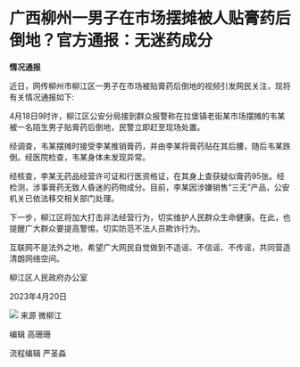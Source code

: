 # 广西柳州一男子在市场摆摊被人贴膏药后倒地？官方通报：无迷药成分

**情况通报**

近日，网传柳州市柳江区一男子在市场被贴膏药后倒地的视频引发网民关注，现将有关情况通报如下:

4月18日9时许，柳江区公安分局接到群众报警称在拉堡镇老街某市场摆摊的韦某被一名陌生男子贴膏药后倒地，民警立即赶至现场处置。

经调查，韦某摆摊时接受李某推销膏药，并由李某将膏药贴在其后腰，随后韦某跌倒。经医院检查，韦某身体未发现异常。

经核查，李某无药品经营许可证和行医资格证，在其身上查获疑似膏药95张。经检测，涉事膏药无致人昏迷的药物成分。目前，李某因涉嫌销售“三无”产品，公安机关已依法移交相关部门处理。

下一步，柳江区将加大打击非法经营行为，切实维护人民群众生命健康。在此，也提醒广大群众要提高警惕，切实防范不法人员欺诈行为。

互联网不是法外之地，希望广大网民自觉做到不造谣、不信谣、不传谣，共同营造清朗网络空间。

柳江区人民政府办公室

2023年4月20日

![](https://inews.gtimg.com/om_bt/O3b622thkZz4Wns9Z-nDgd6qbJ-KwUOwsiLfYDhhpwBaUAA/1000)
来源 微柳江

编辑 高珊珊

流程编辑 严圣淼


